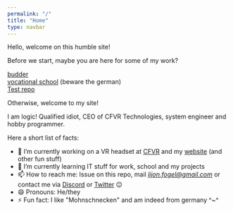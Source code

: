 ```yaml
---
permalink: "/"
title: "Home"
type: navbar
---
```


Hello, welcome on this humble site!

Before we start, maybe you are here for some of my work?

[budder](https://myLogic207.github.io/budderAPI)\
[vocational school](https://myLogic207.github.io/IF11C) (beware the german)\
[Test repo](https://myLogic207.github.io/test)

Otherwise, welcome to my site!

I am logic! Qualified idiot, CEO of CFVR Technologies, system engineer and hobby programmer.

Here a short list of facts:

- 🔭 I’m currently working on a VR headset at [CFVR](https://cfvrtech.net/) and my [website](https://myLogic207.github.io) (and other fun stuff)
- 🌱 I’m currently learning IT stuff for work, school and my projects
- 📫 How to reach me: Issue on this repo, mail [*lijon.fogel@gmail.com*](mailto:lijon.fogel@gmail.com?subject=github) or contact me via [Discord](https://discord.gg/zqtMSyH) or [Twitter](https://twitter.com/myLogic207) 😉
- 😄 Pronouns: He/they
- ⚡ Fun fact: I like "Mohnschnecken" and am indeed from germany ^~^
